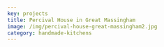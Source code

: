 ```yaml
---
key: projects
title: Percival House in Great Massingham
image: /img/percival-house-great-massingham2.jpg
category: handmade-kitchens
---
```


